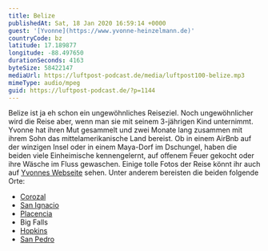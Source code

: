 ```yaml
---
title: Belize
publishedAt: Sat, 18 Jan 2020 16:59:14 +0000
guest: '[Yvonne](https://www.yvonne-heinzelmann.de)'
countryCode: bz
latitude: 17.189877
longitude: -88.497650
durationSeconds: 4163
byteSize: 58422147
mediaUrl: https://luftpost-podcast.de/media/luftpost100-belize.mp3
mimeType: audio/mpeg
guid: https://luftpost-podcast.de/?p=1144
---
```


Belize ist ja eh schon ein ungewöhnliches Reiseziel. Noch ungewöhnlicher wird die Reise aber, wenn man sie mit seinem 3-jährigen Kind unternimmt. Yvonne hat ihren Mut gesammelt und zwei Monate lang zusammen mit ihrem Sohn das mittelamerikanische Land bereist. Ob in einem AirBnb auf der winzigen Insel oder in einem Maya-Dorf im Dschungel, haben die beiden viele Einheimische kennengelernt, auf offenem Feuer gekocht oder ihre Wäsche im Fluss gewaschen. Einige tolle Fotos der Reise könnt ihr auch auf [Yvonnes Webseite](https://www.yvonne-heinzelmann.de/1-5-on-tour-reisen-mit-meinem-sohn/) sehen. Unter anderem bereisten die beiden folgende Orte:
* [Corozal](https://de.wikipedia.org/wiki/Corozal%5F%28Belize%29)
* [San Ignacio](https://de.wikipedia.org/wiki/San%5FIgnacio%5F%28Belize%29)
* [Placencia](https://de.wikipedia.org/wiki/Placencia)
* Big Falls
* [Hopkins](https://en.wikipedia.org/wiki/Hopkins,%5FBelize)
* [San Pedro](https://de.wikipedia.org/wiki/San%5FPedro%5F%28Belize%29)
